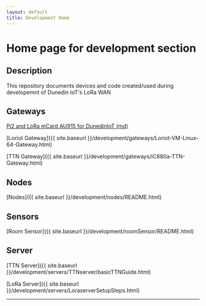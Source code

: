```yaml
---
layout: default
title: Development Home
---
```



# Home page for development section


## Description
This repository documents devices and code created/used during developemnt of Dunedin IoT's LoRa WAN


## Gateways

<a href="../development/gateways/README.md">Pi2 and LoRa mCard AU915 for DunedinIoT (md)</a>



[Loriot Gateway]({{ site.baseurl }}/development/gateways/Loriot-VM-Linux-64-Gateway.html)

[TTN Gateway]({{ site.baseurl }}/development/gateways/iC880a-TTN-Gateway.html)


## Nodes
[Nodes]({{ site.baseurl }}/development/nodes/README.html)

## Sensors
[Room Sensor]({{ site.baseurl }}/development/roomSensor/README.html)

## Server
[TTN Server]({{ site.baseurl }}/development/servers/TTNserver/basicTTNGuide.html)

[LoRa Server]({{ site.baseurl }}/development/servers/LoraserverSetupSteps.html)




-----------------------------------------------------
<span style="color:white">
  <script language="javascript">
  var x = document.links.length;
  for (i = 0; i < x; i++) {
    var thisHREF = document.links[i].href;
    if (thisHREF.indexOf(window.location.hostname) > -1) thisHREF = thisHREF.replace(".md",".html").replace("/index/","/");
    document.links[i].setAttribute('href', thisHREF);
  }
</span>
</script>


